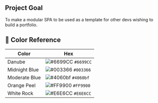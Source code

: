 ## Project Goal
To make a modular SPA to be used as a template for other devs wishing to build a portfolio.

## 🎨 Color Reference

| Color          | Hex                                                                |
| -------------- | ------------------------------------------------------------------ |
| Danube         | ![#6699CC](https://via.placeholder.com/10/6699CC?text=+) `#6699CC` |
| Midnight Blue  | ![#003366](https://via.placeholder.com/10/003366?text=+) `#003366` |
| Moderate Blue  | ![#4060bf](https://via.placeholder.com/10/4060bf?text=+) `#4060bf` |
| Orange Peel    | ![#FF9900](https://via.placeholder.com/10/FF9900?text=+) `#FF9900` |
| White Rock     | ![#E6E6CC](https://via.placeholder.com/10/E6E6CC?text=+) `#E6E6CC` |


